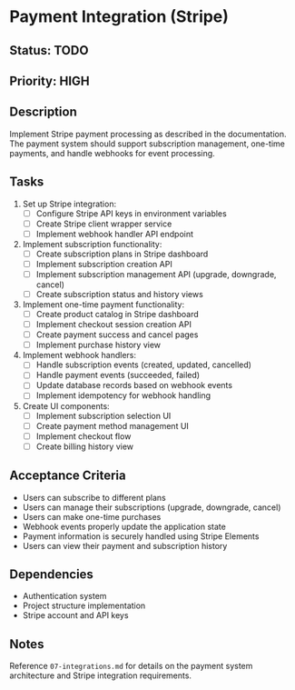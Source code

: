 # Payment Integration (Stripe)

## Status: TODO
## Priority: HIGH

## Description
Implement Stripe payment processing as described in the documentation. The payment system should support subscription management, one-time payments, and handle webhooks for event processing.

## Tasks
1. Set up Stripe integration:
   - [ ] Configure Stripe API keys in environment variables
   - [ ] Create Stripe client wrapper service
   - [ ] Implement webhook handler API endpoint

2. Implement subscription functionality:
   - [ ] Create subscription plans in Stripe dashboard
   - [ ] Implement subscription creation API
   - [ ] Implement subscription management API (upgrade, downgrade, cancel)
   - [ ] Create subscription status and history views

3. Implement one-time payment functionality:
   - [ ] Create product catalog in Stripe dashboard
   - [ ] Implement checkout session creation API
   - [ ] Create payment success and cancel pages
   - [ ] Implement purchase history view

4. Implement webhook handlers:
   - [ ] Handle subscription events (created, updated, cancelled)
   - [ ] Handle payment events (succeeded, failed)
   - [ ] Update database records based on webhook events
   - [ ] Implement idempotency for webhook handling

5. Create UI components:
   - [ ] Implement subscription selection UI
   - [ ] Create payment method management UI
   - [ ] Implement checkout flow
   - [ ] Create billing history view

## Acceptance Criteria
- Users can subscribe to different plans
- Users can manage their subscriptions (upgrade, downgrade, cancel)
- Users can make one-time purchases
- Webhook events properly update the application state
- Payment information is securely handled using Stripe Elements
- Users can view their payment and subscription history

## Dependencies
- Authentication system
- Project structure implementation
- Stripe account and API keys

## Notes
Reference `07-integrations.md` for details on the payment system architecture and Stripe integration requirements.